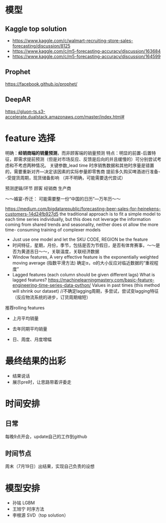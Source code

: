 # 模型

## Kaggle top solution

- https://www.kaggle.com/c/walmart-recruiting-store-sales-forecasting/discussion/8125
- https://www.kaggle.com/c/m5-forecasting-accuracy/discussion/163684
- https://www.kaggle.com/c/m5-forecasting-accuracy/discussion/164599
## Prophet

https://facebook.github.io/prophet/

## DeepAR

https://gluon-ts.s3-accelerate.dualstack.amazonaws.com/master/index.html#

# feature 选择

明确：**经销商端的销量预测**，而非顾客端的销量预测
特点：明显的前置-后置特征，即需求提前预测（但是对市场反应、反馈是后向的并且缓慢的）可分别尝试考虑和不考虑两种情况。
关键参数_lead time 时序销售数据和其他时序量是错置的，需要重新对齐—决定该因素的实际参量即零售商 提前多久购买啤酒进行准备--受提货周期，现货储备影响 （并不明确，可能需要迭代尝试）

预测逻辑/环节
顾客	经销商	生产商

～～婚宴-乔迁： 可能需要整一份“中国的日历”—万年历～～

https://medium.com/bigdatarepublic/forecasting-beer-sales-for-heinekens-customers-14d24fb927d5
the traditional approach is to fit a simple model to each time series individually, but this does not leverage the information coming from shared trends and seasonality, neither does ot allow the more time- consuming training of complexer models
-	Just use one model and let the SKU CODE, REGION be the feature
-	时间特征，星期，月份，季节，包括是否为节假日，是否有体育赛事，～～是否为黄道吉日～～，关联温度，关联经济数据
-	Window features, A very effective feature is the exponentially weighted moving average (指数平滑方法)
确定α，α的大小反应对临近数据的“重视程度”
-	Lagged features (each column should be given different lags)
What is lagged features?
https://machinelearningmastery.com/basic-feature-engineering-time-series-data-python/
Values in past times (this method will shrink our dataset)
//不确定lagging周期，多尝试，尝试变lagging特征（反应物流系统的进步，订货周期缩短）

推荐rolling features
-	上月平均销量
- 去年同期平均销量

- 日、周度、月度增幅

# 最终结果的出彩
- 结果说话
- 展示pre时，让思路带着评委走

# 时间安排

## 日常
每晚9点开会，update自己的工作到github

## 时间节点
周末（7月19日）出结果，实现自己负责的设想

# 模型安排
- 孙铭 LGBM
- 王旭宁 时序方法
- 李根源 SVD（top solution）
